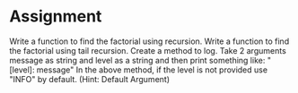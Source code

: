 # Assignment
Write a function to find the factorial using recursion.
Write a function to find the factorial using tail recursion.
Create a method to log. Take 2 arguments message as string and level as a string and then print something like: "[level]: message"
In the above method, if the level is not provided use "INFO" by default. (Hint: Default Argument)

